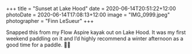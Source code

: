 +++
title = "Sunset at Lake Hood"
date = 2020-06-14T20:51:22+12:00
photoDate = 2020-06-14T17:08:13+12:00
image = "IMG_0999.jpeg"
photographer = "Finn LeSueur"
+++

Snapped this from my Flow Aspire kayak out on Lake Hood. It was my first weekend paddling on it and I’d highly recommend a winter afternoon as a good time for a paddle. 🚣‍♂️

